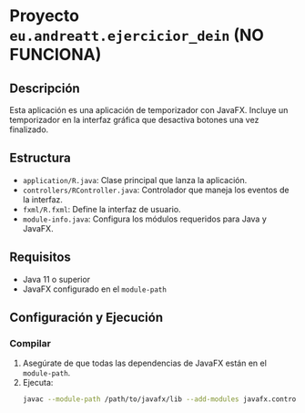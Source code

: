 # Proyecto `eu.andreatt.ejercicior_dein` (NO FUNCIONA)

## Descripción
Esta aplicación es una aplicación de temporizador con JavaFX. Incluye un temporizador en la interfaz gráfica que desactiva botones una vez finalizado.

## Estructura
- `application/R.java`: Clase principal que lanza la aplicación.
- `controllers/RController.java`: Controlador que maneja los eventos de la interfaz.
- `fxml/R.fxml`: Define la interfaz de usuario.
- `module-info.java`: Configura los módulos requeridos para Java y JavaFX.

## Requisitos
- Java 11 o superior
- JavaFX configurado en el `module-path`

## Configuración y Ejecución
### Compilar
1. Asegúrate de que todas las dependencias de JavaFX están en el `module-path`.
2. Ejecuta:
   ```sh
   javac --module-path /path/to/javafx/lib --add-modules javafx.controls,javafx.fxml -d out src/eu/andreatt/ejercicior_dein/**/*.java
